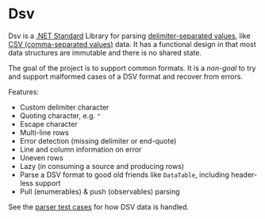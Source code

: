 # Dsv

Dsv is a [.NET Standard][netstd] Library for parsing [delimiter-separated
values][dsv], like [CSV (comma-separated values)][csv] data. It has a
functional design in that most data structures are immutable and there is no
shared state.

The goal of the project is to support common formats. It is a _non-goal_ to
try and support malformed cases of a DSV format and recover from errors.

Features:

- Custom delimiter character
- Quoting character, e.g. `"`
- Escape character
- Multi-line rows
- Error detection (missing delimiter or end-quote)
- Line and column information on error
- Uneven rows
- Lazy (in consuming a source and producing rows)
- Parse a DSV format to good old friends like `DataTable`,
  including header-less support
- Pull (enumerables) & push (observables) parsing

See the [parser test cases](tests/Tests.md) for how DSV data is handled.


[dsv]: https://en.wikipedia.org/wiki/Delimiter-separated_values
[csv]: https://en.wikipedia.org/wiki/Comma-separated_values
[netstd]: https://docs.microsoft.com/en-us/dotnet/standard/net-standard

